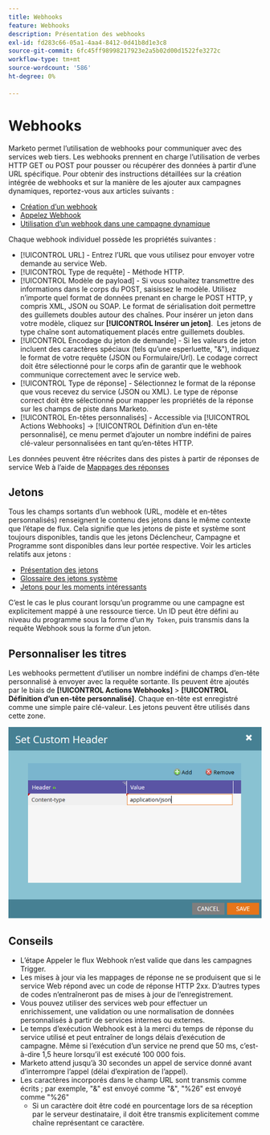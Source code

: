 ```yaml
---
title: Webhooks
feature: Webhooks
description: Présentation des webhooks
exl-id: fd283c66-05a1-4aa4-8412-0d41b8d1e3c8
source-git-commit: 6fc45ff98998217923e2a5b02d00d1522fe3272c
workflow-type: tm+mt
source-wordcount: '586'
ht-degree: 0%

---
```


# Webhooks

Marketo permet l’utilisation de webhooks pour communiquer avec des services web tiers. Les webhooks prennent en charge l’utilisation de verbes HTTP GET ou POST pour pousser ou récupérer des données à partir d’une URL spécifique. Pour obtenir des instructions détaillées sur la création intégrée de webhooks et sur la manière de les ajouter aux campagnes dynamiques, reportez-vous aux articles suivants :

- [Création d’un webhook](https://experienceleague.adobe.com/en/docs/marketo/using/product-docs/administration/additional-integrations/create-a-webhook)
- [Appelez Webhook](https://experienceleague.adobe.com/en/docs/marketo/using/product-docs/core-marketo-concepts/smart-campaigns/flow-actions/call-webhook)
- [Utilisation d’un webhook dans une campagne dynamique](https://experienceleague.adobe.com/en/docs/marketo/using/product-docs/core-marketo-concepts/smart-campaigns/flow-actions/use-a-webhook-in-a-smart-campaign)

Chaque webhook individuel possède les propriétés suivantes :

- [!UICONTROL URL] - Entrez l’URL que vous utilisez pour envoyer votre demande au service Web.
- [!UICONTROL Type de requête] - Méthode HTTP.
- [!UICONTROL Modèle de payload] - Si vous souhaitez transmettre des informations dans le corps du POST, saisissez le modèle. Utilisez n’importe quel format de données prenant en charge le POST HTTP, y compris XML, JSON ou SOAP. Le format de sérialisation doit permettre des guillemets doubles autour des chaînes. Pour insérer un jeton dans votre modèle, cliquez sur **[!UICONTROL Insérer un jeton]**.  Les jetons de type chaîne sont automatiquement placés entre guillemets doubles.
- [!UICONTROL Encodage du jeton de demande] - Si les valeurs de jeton incluent des caractères spéciaux (tels qu’une esperluette, &quot;&amp;&quot;), indiquez le format de votre requête (JSON ou Formulaire/Url). Le codage correct doit être sélectionné pour le corps afin de garantir que le webhook communique correctement avec le service web.
- [!UICONTROL Type de réponse] - Sélectionnez le format de la réponse que vous recevez du service (JSON ou XML). Le type de réponse correct doit être sélectionné pour mapper les propriétés de la réponse sur les champs de piste dans Marketo.
- [!UICONTROL En-têtes personnalisés] - Accessible via [!UICONTROL Actions Webhooks] -> [!UICONTROL Définition d’un en-tête personnalisé], ce menu permet d’ajouter un nombre indéfini de paires clé-valeur personnalisées en tant qu’en-têtes HTTP.

Les données peuvent être réécrites dans des pistes à partir de réponses de service Web à l’aide de [Mappages des réponses](response-mappings.md)

## Jetons

Tous les champs sortants d’un webhook (URL, modèle et en-têtes personnalisés) renseignent le contenu des jetons dans le même contexte que l’étape de flux. Cela signifie que les jetons de piste et système sont toujours disponibles, tandis que les jetons Déclencheur, Campagne et Programme sont disponibles dans leur portée respective. Voir les articles relatifs aux jetons :

- [Présentation des jetons](https://experienceleague.adobe.com/en/docs/marketo/using/product-docs/demand-generation/landing-pages/personalizing-landing-pages/tokens-overview)
- [Glossaire des jetons système](https://experienceleague.adobe.com/en/docs/marketo/using/product-docs/email-marketing/general/using-tokens/system-tokens-glossary)
- [Jetons pour les moments intéressants](https://experienceleague.adobe.com/en/docs/marketo/using/product-docs/marketo-sales-insight/msi-for-salesforce/features/tabs-in-the-msi-panel/interesting-moments/trigger-tokens-for-interesting-moments)

C’est le cas le plus courant lorsqu’un programme ou une campagne est explicitement mappé à une ressource tierce. Un ID peut être défini au niveau du programme sous la forme d’un `My Token`, puis transmis dans la requête Webhook sous la forme d’un jeton.

## Personnaliser les titres 

Les webhooks permettent d’utiliser un nombre indéfini de champs d’en-tête personnalisé à envoyer avec la requête sortante. Ils peuvent être ajoutés par le biais de **[!UICONTROL Actions Webhooks]** > **[!UICONTROL Définition d’un en-tête personnalisé]**. Chaque en-tête est enregistré comme une simple paire clé-valeur. Les jetons peuvent être utilisés dans cette zone.

![En-têtes personnalisés](assets/custom-headers.png)

## Conseils

- L’étape Appeler le flux Webhook n’est valide que dans les campagnes Trigger.
- Les mises à jour via les mappages de réponse ne se produisent que si le service Web répond avec un code de réponse HTTP 2xx. D’autres types de codes n’entraîneront pas de mises à jour de l’enregistrement.
- Vous pouvez utiliser des services web pour effectuer un enrichissement, une validation ou une normalisation de données personnalisés à partir de services internes ou externes.
- Le temps d’exécution Webhook est à la merci du temps de réponse du service utilisé et peut entraîner de longs délais d’exécution de campagne. Même si l’exécution d’un service ne prend que 50 ms, c’est-à-dire 1,5 heure lorsqu’il est exécuté 100 000 fois.
- Marketo attend jusqu’à 30 secondes un appel de service donné avant d’interrompre l’appel (délai d’expiration de l’appel).
- Les caractères incorporés dans le champ URL sont transmis comme écrits ; par exemple, &quot;&amp;&quot; est envoyé comme &quot;&amp;&quot;, &quot;%26&quot; est envoyé comme &quot;%26&quot;
   - Si un caractère doit être codé en pourcentage lors de sa réception par le serveur destinataire, il doit être transmis explicitement comme chaîne représentant ce caractère.
